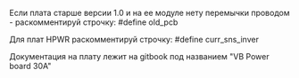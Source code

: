 Если плата старше версии 1.0 и на ее модуле нету перемычки проводом - раскомментируй строчку:
#define old_pcb

Для плат HPWR раскомментируй строчку:
#define curr_sns_inver

Документация на плату лежит на gitbook под названием "VB Power board 30A"